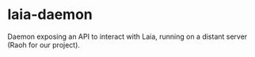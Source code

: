 # laia-daemon

Daemon exposing an API to interact with Laia, running on a distant server (Raoh for our project).